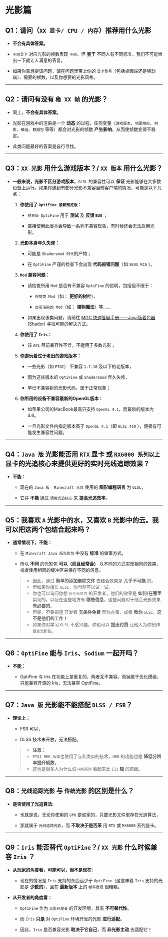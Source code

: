 # 光影篇

## Q1：请问（`XX 显卡/ CPU / 内存`）推荐用什么光影

- **不会有具体答案。** 

- `不同显卡` 对应光影的帧数表现 `不同`，但 **鉴于** 不同人有不同标准，我们不可能给出一下就让人满意的答复。

- 如果你真想提该问题，请在问题里带上你的 `显卡型号`（包括桌面端还是移动端）、需要的帧数，以及你想要的光影风格。

---

## Q2：请问有没有 `稳 XX 帧` 的光影？

- 同上，**不会有具体答案。**

- 光影在游戏中的渲染是一个 **动态** 的过程，任何变量（`游戏版本`、`地图地形`、`材质`、`模组`、`数据包` 等等）都会对光影的帧数 **产生影响**，从而使帧数变得不稳定。

- 此类问题最好的答案是自行寻找。

---

## Q3：`XX 光影` 用什么游戏版本？/ `XX 版本` 用什么光影？

- **一般来说，光影不区分游戏版本**，`GLSL` 的兼容性可以 **保证** 光影能够在大多数设备上运行。如果你遇到有部分光影不兼容当前客户端的情况，可能是以下几点：

  1. **你使用了 `OptiFine 最新预览版`：**
  
     - `预览版 OptiFine` 用于 **测试** 及 **反馈 `BUG`** ；
     
     - 直接使用此版本会导致一系列不兼容现象，有时候还会无法启用光影。

  2. **光影本身年久失修：**
  
     - 可能是 `Shadersmod 时代`的产物；
     
     - 在 `OptiFine` 严谨的检查下会出现 **代码报错问题**（如 `SEUS RC6` ）。

  3. **`Mod` 兼容问题：**
  
     - 请检查所用 `Mod` 是否有不兼容 `OptiFine` 的说明，包括但不限于：

       - `视觉类 Mod`（如： **更好的树叶**）、

       - `自带渲染的 Mod`（如： **植物魔法**）等……
       
     - 如果出现该类问题，请前往 [MGC 快速答疑手册——Java版着色器(Shader)](https://mgchelp.yuque.com/rfigvp/bzn947/ggd9ms) 寻找可能的解决方式。

  4. **你使用了 `Iris`：**
  
     - 该 `API` 目前兼容性不佳，不适用于多数光影；

  5. **你游玩着过于老旧的游戏版本：** 
  
     - 一些光影（如 `PTGI`） 不兼容 `1.7.10` 及以下的老版本，
     
     - 因为这些版本的 `OptiFine` 或 `Shadersmod` 年久失修，
     
     - 早已不兼容新的光影代码，属于正常现象；

  6. **你所用的设备不兼容最新的OpenGL版本：**
  
     - 如苹果公司的MacBook最高只支持 `OpenGL 4.1`，而最新的版本为4.6。
     
     - 一旦光影文件内指定版本高于 `OpenGL 4.1`（即 `GLSL 410` ），便极有可能发生兼容性问题。

---

## Q4：`Java 版` 光影能否用 `RTX` 显卡 或 `RX6000 系列以上` 显卡的光追核心来提供更好的实时光线追踪效果？

- **不能：**

  - 现在的 `Java 版  Minecraft 光影` 使用的 **图形编程语言** 为 `GLSL`，
  
  - 它并 **不能** 通过 `调用光追核心` 来 **提高光追效率**。

---

## Q5：我喜欢 `A` 光影中的水，又喜欢 `B` 光影中的云。我可以把这两个包结合起来吗？

- **通常情况下，不能：** 

  - 在 `Minecraft Java 版光影包` 中没有 **标准** 的做事方式，
  
  - 所以 **不同** 的光影包 **可以（而且经常会）** 以不同的方式实现相同的效果，或者使用相同的缓冲区来保存不同的信息。
  
  > - 因此，通过 **简单的添加删除文件** 去结合效果是 **几乎不可能** 的。
  > - 但如果你擅长 `GLSL`，你当然可以试一试。 
  > - 你也可以询问你想 `组合光影包` 的开发者，他们的效果是 **如何/在哪里** 实现的，以及在这些地方有 **哪些信息**，这些问题对于结合光影效果 **有必要的**。
  > - 但是，不要指望 开发者 **无条件免费** 帮你办事，或者 **教你** `GLSL`，**这不是他们的工作！**
  > - 如果你对学习 `GLSL` 不感兴趣，你也可以 **提出付费** 让他人为你制作 `组合光影包`。

---

## Q6：`OptiFine` 能与 `Iris`、`Sodium` 一起开吗？

- **不能：**

  - OptiFine 与 Iris 在功能上是重复的，两者互不兼容。而钠属于优化模组，只能兼容开源的 Iris，无法兼容 OptiFine。

---

## Q7：`Java 版` 光影能不能搭配 `DLSS / FSR`？

- **理论上：** 

  - FSR 可以，
  
  - DLSS 技术未开放，无法搭配。
  
  > - **注意：**
  > - `PTGI HRR 版本`也使用了与此类似的技术，`HRR` 的功能也是 **降低分辨率提升帧数**，
  > - 这也是很多人为什么说 `HRR系列` 看起来比 `E12` **糊** 的原因。

---

## Q8：`光线追踪光影` 与 `传统光影` 的区别是什么？

- **是否使用了光追算法:** 

  - 也就是说，无论你使用的 `GPU` 是谁家的，只要光影文件里存在光追算法，
  
  - 那就属于 `光线追踪光影`，而 **不取决于是否采** 用 `RTX` 或 `RX6000` 系列显卡。

---

## Q9：`Iris` 能否替代 `OptiFine`？/ `XX 光影` 什么时候兼容 `Iris` ？

- **从玩家的角度看，可能可以，但不是现在:**

  - 现在的情况是 `Iris` 支持的东西远少于 `OptiFine`（这意味着 `Iris` 支持的光影是 **少数的**），且在 **最新版本** 上的 `帧率表现` 很糟糕。

- **从开发者的角度看：**

  - `OptiFine` 作为 `光影开发者` 的开发环境，具有 **不可替代性**。
  
  - 而 `Iris` **只是** 对 `OptiFine` 环境开发的光影 **进行适配**。
  
  - 因此，`Iris` 是否兼容光影 **取决于它自己**，而 **非光影主动** 去适配它！
